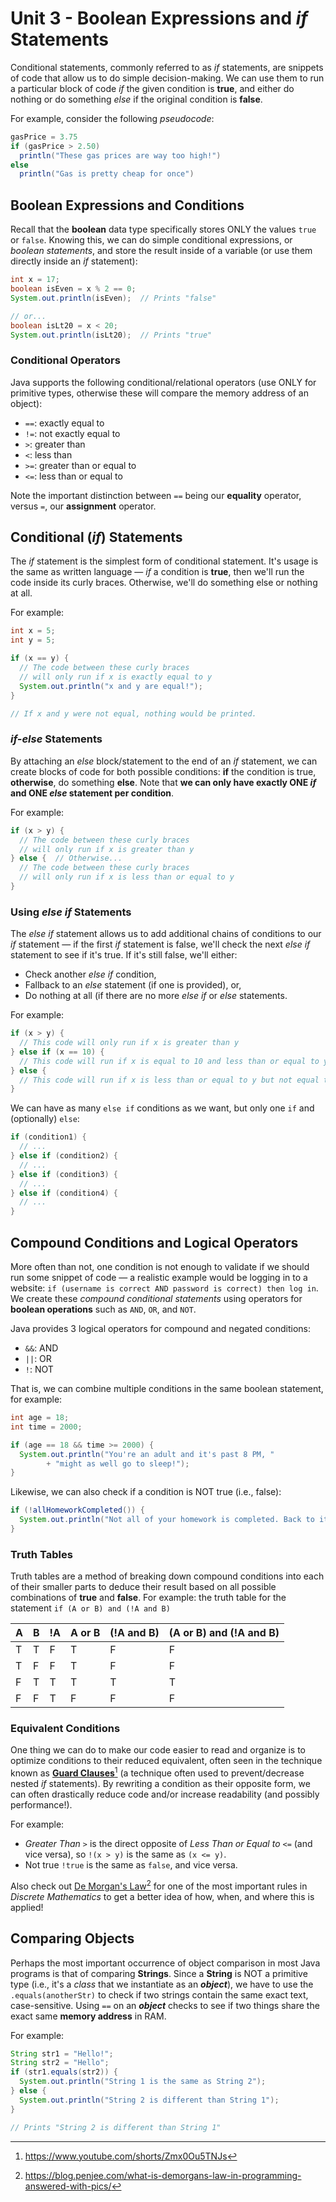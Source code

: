 # Unit 3 - Boolean Expressions and *if* Statements
Conditional statements, commonly referred to as *if* statements, are snippets of code that allow us to do simple decision-making. 
We can use them to run a particular block of code *if* the given condition is **true**, and either do nothing or do something *else* 
if the original condition is **false**.

For example, consider the following *pseudocode*:
```java
gasPrice = 3.75
if (gasPrice > 2.50)
  println("These gas prices are way too high!")
else
  println("Gas is pretty cheap for once")
```

## Boolean Expressions and Conditions
Recall that the **boolean** data type specifically stores ONLY the values `true` or `false`. Knowing this, we can do simple 
conditional expressions, or *boolean statements*, and store the result inside of a variable (or use them directly inside an *if* statement):
```java
int x = 17;
boolean isEven = x % 2 == 0;
System.out.println(isEven);  // Prints "false"

// or...
boolean isLt20 = x < 20;
System.out.println(isLt20);  // Prints "true"
```

### Conditional Operators
Java supports the following conditional/relational operators (use ONLY for primitive types, otherwise these will compare the memory address of an object):
* `==`: exactly equal to 
* `!=`: not exactly equal to
* `>`: greater than
* `<`: less than
* `>=`: greater than or equal to
* `<=`: less than or equal to

Note the important distinction between `==` being our **equality** operator, versus `=`, our **assignment** operator.

## Conditional (*if*) Statements
The *if* statement is the simplest form of conditional statement. It's usage is the same as written language — *if* a condition is **true**, then we'll run the code inside its curly braces. Otherwise, we'll do something else or nothing at all.

For example:
```java
int x = 5;
int y = 5;

if (x == y) {
  // The code between these curly braces
  // will only run if x is exactly equal to y
  System.out.println("x and y are equal!");
}

// If x and y were not equal, nothing would be printed.
```

### *if-else* Statements
By attaching an *else* block/statement to the end of an *if* statement, we can create blocks of code for both possible conditions: **if** the condition is true, **otherwise**, do something **else**. Note that __we can only have exactly ONE *if* and ONE *else* statement per condition__.

For example:
```java
if (x > y) {
  // The code between these curly braces 
  // will only run if x is greater than y
} else {  // Otherwise...
  // The code between these curly braces 
  // will only run if x is less than or equal to y
}
```

### Using *else if* Statements
The *else if* statement allows us to add additional chains of conditions to our *if* statement — if the first *if* statement is false, we'll check the next *else if* statement to see if it's true. If it's still false, we'll either:
  * Check another *else if* condition,
  * Fallback to an *else* statement (if one is provided), or,
  * Do nothing at all (if there are no more *else if* or *else* statements.
  
For example:
```java
if (x > y) {
  // This code will only run if x is greater than y
} else if (x == 10) {
  // This code will run if x is equal to 10 and less than or equal to y
} else {
  // This code will run if x is less than or equal to y but not equal to 10
}
```

We can have as many `else if` conditions as we want, but only one `if` and (optionally) `else`:
```java
if (condition1) {
  // ...
} else if (condition2) {
  // ...
} else if (condition3) {
  // ...
} else if (condition4) {
  // ...
}
```

## Compound Conditions and Logical Operators
More often than not, one condition is not enough to validate if we should run some snippet of code — a realistic example would be logging in to a website: `if (username is correct AND password is correct) then log in`. We create these *compound conditional statements* using operators for **boolean operations** such as `AND`, `OR`, and `NOT`.

Java provides 3 logical operators for compound and negated conditions:
* `&&`: AND
* `||`: OR
* `!`: NOT

That is, we can combine multiple conditions in the same boolean statement, for example:
```java
int age = 18;
int time = 2000;

if (age == 18 && time >= 2000) {
  System.out.println("You're an adult and it's past 8 PM, "
        + "might as well go to sleep!");
}
```

Likewise, we can also check if a condition is NOT true (i.e., false):
```java
if (!allHomeworkCompleted()) {
  System.out.println("Not all of your homework is completed. Back to it!");
}
```

### Truth Tables
Truth tables are a method of breaking down compound conditions into each of their smaller parts to deduce their result based on all possible combinations of **true** and **false**. 
For example: the truth table for the statement ```if (A or B) and (!A and B)```

<table>
    <thead>
        <tr>
            <th>A</th>
            <th>B</th>
            <th>!A</th>
            <th>A or B</th>
            <th>(!A and B)</th>
            <th>(A or B) and (!A and B)</th>
        </tr>
    </thead>
    <tbody>
        <tr>
            <td>T</td>
            <td>T</td>
            <td>F</td>
            <td>T</td>
            <td>F</td>
            <td>F</td>
        </tr>
        <tr>
            <td>T</td>
            <td>F</td>
            <td>F</td>
            <td>T</td>
            <td>F</td>
            <td>F</td>
        </tr>
        <tr>
            <td>F</td>
            <td>T</td>
            <td>T</td>
            <td>T</td>
            <td>T</td>
            <td>T</td>
        </tr>
        <tr>
            <td>F</td>
            <td>F</td>
            <td>T</td>
            <td>F</td>
            <td>F</td>
            <td>F</td>
        </tr>
    </tbody>
</table>


### Equivalent Conditions
One thing we can do to make our code easier to read and organize is to optimize conditions to their reduced equivalent, often seen in the technique known as [**Guard Clauses**](https://www.youtube.com/shorts/Zmx0Ou5TNJs)[^1] (a technique often used to prevent/decrease nested *if* statements). By rewriting a condition as their opposite form, we can often drastically reduce code and/or increase readability (and possibly performance!).


For example:
* *Greater Than* `>` is the direct opposite of *Less Than or Equal to* `<=` (and vice versa), so `!(x > y)` is the same as `(x <= y)`.
* Not true `!true` is the same as `false`, and vice versa.

Also check out [De Morgan's Law](https://blog.penjee.com/what-is-demorgans-law-in-programming-answered-with-pics/)[^2] for one of the most important rules in *Discrete Mathematics* to get a better idea of how, when, and where this is applied!


## Comparing Objects
Perhaps the most important occurrence of object comparison in most Java programs is that of comparing **Strings**. Since a **String** is NOT a primitive type (i.e., it's a *class* that we instantiate as an ***object***), we have to use the `.equals(anotherStr)` to check if two strings contain the same exact text, case-sensitive. Using `==` on an ***object*** checks to see if two things share the exact same **memory address** in RAM.

For example:
```java
String str1 = "Hello!";
String str2 = "Hello";
if (str1.equals(str2)) {
  System.out.println("String 1 is the same as String 2");
} else {
  System.out.println("String 2 is different than String 1");
}

// Prints "String 2 is different than String 1"
```


[^1]: https://www.youtube.com/shorts/Zmx0Ou5TNJs
[^2]: https://blog.penjee.com/what-is-demorgans-law-in-programming-answered-with-pics/
